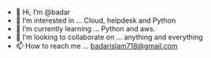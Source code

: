 - 👋 Hi, I’m @badar
- 👀 I’m interested in ... Cloud, helpdesk and Python
- 🌱 I’m currently learning ... Python and aws.
- 💞️ I’m looking to collaborate on ... anything and everything
- 📫 How to reach me ... badarislam718@gmail.com

<!---
badar-ulislam/badar-ulislam is a ✨ special ✨ repository because its `README.md` (this file) appears on your GitHub profile.
You can click the Preview link to take a look at your changes.
--->
